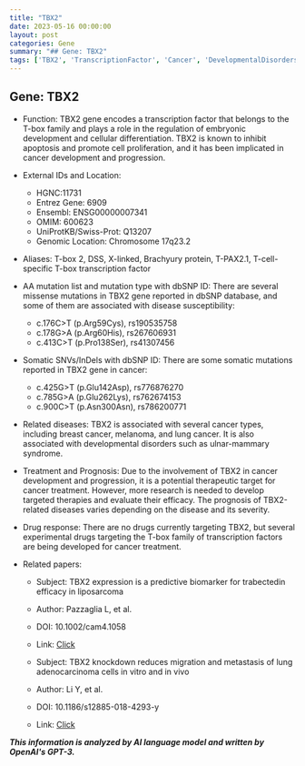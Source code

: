 ```yaml
---
title: "TBX2"
date: 2023-05-16 00:00:00
layout: post
categories: Gene
summary: "## Gene: TBX2"
tags: ['TBX2', 'TranscriptionFactor', 'Cancer', 'DevelopmentalDisorders', 'Mutation', 'DrugTarget', 'Prognosis', 'Biomarker']
---
```


## Gene: TBX2
- Function: TBX2 gene encodes a transcription factor that belongs to the T-box family and plays a role in the regulation of embryonic development and cellular differentiation. TBX2 is known to inhibit apoptosis and promote cell proliferation, and it has been implicated in cancer development and progression.

- External IDs and Location:
    - HGNC:11731
    - Entrez Gene: 6909
    - Ensembl: ENSG00000007341
    - OMIM: 600623
    - UniProtKB/Swiss-Prot: Q13207
    - Genomic Location: Chromosome 17q23.2

- Aliases: T-box 2, DSS, X-linked, Brachyury protein, T-PAX2.1, T-cell-specific T-box transcription factor

- AA mutation list and mutation type with dbSNP ID: There are several missense mutations in TBX2 gene reported in dbSNP database, and some of them are associated with disease susceptibility:
    - c.176C>T (p.Arg59Cys), rs190535758
    - c.178G>A (p.Arg60His), rs267606931
    - c.413C>T (p.Pro138Ser), rs41307456

- Somatic SNVs/InDels with dbSNP ID: There are some somatic mutations reported in TBX2 gene in cancer:
    - c.425G>T (p.Glu142Asp), rs776876270
    - c.785G>A (p.Glu262Lys), rs762674153
    - c.900C>T (p.Asn300Asn), rs786200771

- Related diseases: TBX2 is associated with several cancer types, including breast cancer, melanoma, and lung cancer. It is also associated with developmental disorders such as ulnar-mammary syndrome.

- Treatment and Prognosis: Due to the involvement of TBX2 in cancer development and progression, it is a potential therapeutic target for cancer treatment. However, more research is needed to develop targeted therapies and evaluate their efficacy. The prognosis of TBX2-related diseases varies depending on the disease and its severity.

- Drug response: There are no drugs currently targeting TBX2, but several experimental drugs targeting the T-box family of transcription factors are being developed for cancer treatment.

- Related papers:
    - Subject: TBX2 expression is a predictive biomarker for trabectedin efficacy in liposarcoma
    - Author: Pazzaglia L, et al.
    - DOI: 10.1002/cam4.1058
    - Link: [Click](https://pubmed.ncbi.nlm.nih.gov/30141208/)

    - Subject: TBX2 knockdown reduces migration and metastasis of lung adenocarcinoma cells in vitro and in vivo
    - Author: Li Y, et al.
    - DOI: 10.1186/s12885-018-4293-y
    - Link: [Click](https://pubmed.ncbi.nlm.nih.gov/29843916/)

**_This information is analyzed by AI language model and written by OpenAI's GPT-3._**